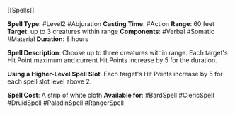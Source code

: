 [[Spells]]

**Spell Type**: #Level2 #Abjuration 
**Casting Time**: #Action
**Range**: 60 feet
**Target**: up to 3 creatures within range
**Components**: #Verbal #Somatic #Material 
**Duration**: 8 hours

**Spell Description**: 
	Choose up to three creatures within range. Each target's Hit Point maximum and current Hit Points increase by 5 for the duration. 

**Using a Higher-Level Spell Slot**. Each target's Hit Points increase by 5 for each spell slot level above 2.

**Spell Cost**: A strip of white cloth
**Available for**: #BardSpell #ClericSpell #DruidSpell #PaladinSpell #RangerSpell